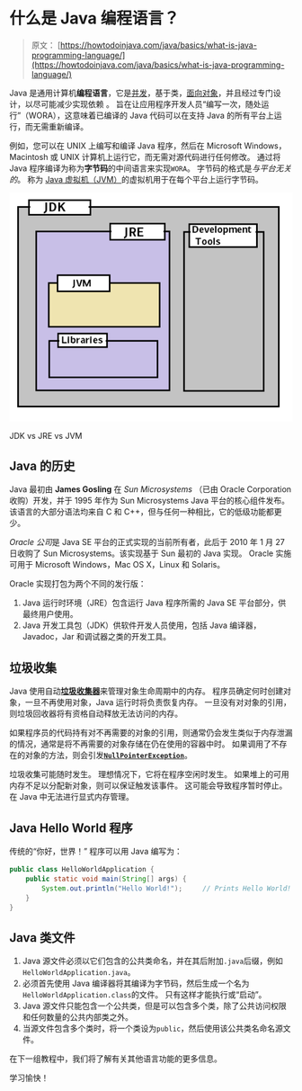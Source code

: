 # 什么是 Java 编程语言？

> 原文： [https://howtodoinjava.com/java/basics/what-is-java-programming-language/](https://howtodoinjava.com/java/basics/what-is-java-programming-language/)

Java 是通用计算机**编程语言**，它是[并发](https://howtodoinjava.com/java-concurrency-tutorial/)，基于类，[面向对象](https://howtodoinjava.com/oops/object-oriented-principles/)，并且经过专门设计，以尽可能减少实现依赖 。 旨在让应用程序开发人员“编写一次，随处运行”（WORA），这意味着已编译的 Java 代码可以在支持 Java 的所有平台上运行，而无需重新编译。

例如，您可以在 UNIX 上编写和编译 Java 程序，然后在 Microsoft Windows，Macintosh 或 UNIX 计算机上运行它，而无需对源代码进行任何修改。 通过将 Java 程序编译为称为**字节码**的中间语言来实现`WORA`。 字节码的格式是*与平台无关的*。 称为 [Java 虚拟机（JVM）](https://howtodoinjava.com/java/basics/jdk-jre-jvm/)的虚拟机用于在每个平台上运行字节码。

![JDK vs JRE vs JVM](img/a03877b93dc67ed55953b0768f5a5d4e.png)

JDK vs JRE vs JVM

## Java 的历史

Java 最初由 **James Gosling** 在 *Sun Microsystems* （已由 Oracle Corporation 收购）开发，并于 1995 年作为 Sun Microsystems Java 平台的核心组件发布。 该语言的大部分语法均来自 C 和 C++，但与任何一种相比，它的低级功能都更少。

*Oracle 公司*是 Java SE 平台的正式实现的当前所有者，此后于 2010 年 1 月 27 日收购了 Sun Microsystems。该实现基于 Sun 最初的 Java 实现。 Oracle 实施可用于 Microsoft Windows，Mac OS X，Linux 和 Solaris。

Oracle 实现打包为两个不同的发行版：

1.  Java 运行时环境（JRE）包含运行 Java 程序所需的 Java SE 平台部分，供最终用户使用。
2.  Java 开发工具包（JDK）供软件开发人员使用，包括 Java 编译器，Javadoc，Jar 和调试器之类的开发工具。

## 垃圾收集

Java 使用自动[**垃圾收集器**](//howtodoinjava.com/java/garbage-collection/revisiting-memory-management-and-garbage-collection-mechanisms-in-java/)来管理对象生命周期中的内存。 程序员确定何时创建对象，一旦不再使用对象，Java 运行时将负责恢复内存。 一旦没有对对象的引用，则垃圾回收器将有资格自动释放无法访问的内存。

如果程序员的代码持有对不再需要的对象的引用，则通常仍会发生类似于内存泄漏的情况，通常是将不再需要的对象存储在仍在使用的容器中时。 如果调用了不存在的对象的方法，则会引发[**`NullPointerException`**](//howtodoinjava.com/java/exception-handling/how-to-effectively-handle-nullpointerexception-in-java/)。

垃圾收集可能随时发生。 理想情况下，它将在程序空闲时发生。 如果堆上的可用内存不足以分配新对象，则可以保证触发该事件。 这可能会导致程序暂时停止。 在 Java 中无法进行显式内存管理。

## Java Hello World 程序

传统的“你好，世界！” 程序可以用 Java 编写为：

```java
public class HelloWorldApplication {
    public static void main(String[] args) {
        System.out.println("Hello World!"); 	// Prints Hello World! to the console.
    }
}

```

## Java 类文件

1.  Java 源文件必须以它们包含的公共类命名，并在其后附加`.java`后缀，例如`HelloWorldApplication.java`。
2.  必须首先使用 Java 编译器将其编译为字节码，然后生成一个名为`HelloWorldApplication.class`的文件。 只有这样才能执行或“启动”。
3.  Java 源文件只能包含一个公共类，但是可以包含多个类，除了公共访问权限和任何数量的公共内部类之外。
4.  当源文件包含多个类时，将一个类设为`public`，然后使用该公共类名命名源文件。

在下一组教程中，我们将了解有关其他语言功能的更多信息。

学习愉快！